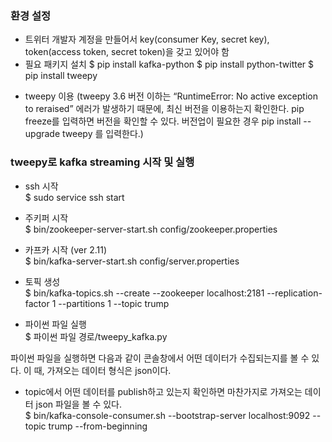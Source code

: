 
### 환경 설정 

-	트위터 개발자 계정을 만들어서 key(consumer Key, secret key), token(access token, secret token)을 갖고 있어야 함  
-	필요 패키지 설치 
$ pip install kafka-python
$ pip install python-twitter
$ pip install tweepy
*	tweepy 이용  (tweepy 3.6 버전 이하는 “RuntimeError: No active exception to reraised” 에러가 발생하기 때문에, 최신 버전을 이용하는지 확인한다. pip freeze를 입력하면 버전을 확인할 수 있다. 버전업이 필요한 경우 pip install --upgrade tweepy 를 입력한다.)

### tweepy로 kafka streaming 시작 및 실행
* ssh 시작 <br> 
  $	sudo service ssh start

* 주키퍼 시작 <br>
  $ bin/zookeeper-server-start.sh config/zookeeper.properties

* 카프카 시작 (ver 2.11) <br>
  $ bin/kafka-server-start.sh config/server.properties

* 토픽 생성 <br>
  $ bin/kafka-topics.sh --create --zookeeper localhost:2181 --replication-factor 1 --partitions 1 --topic trump

* 파이썬 파일 실행 <br>
  $ 파이썬 파일 경로/tweepy_kafka.py

파이썬 파일을 실행하면 다음과 같이 콘솔창에서 어떤 데이터가 수집되는지를 볼 수 있다. 이 때, 가져오는 데이터 형식은 json이다. 

* topic에서 어떤 데이터를 publish하고 있는지 확인하면 마찬가지로 가져오는 데이터 json 파일을 볼 수 있다. <br>
  $ bin/kafka-console-consumer.sh --bootstrap-server localhost:9092 --topic trump --from-beginning

